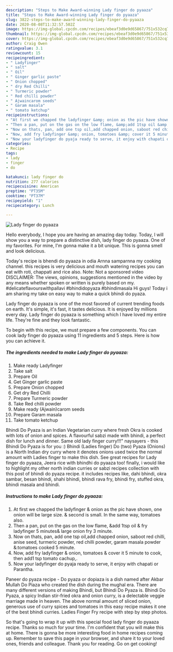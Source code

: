 ```yaml
---
description: "Steps to Make Award-winning Lady finger do pyaaza"
title: "Steps to Make Award-winning Lady finger do pyaaza"
slug: 3822-steps-to-make-award-winning-lady-finger-do-pyaaza
date: 2020-08-08T11:32:57.502Z
image: https://img-global.cpcdn.com/recipes/ebeaf3d0e9d65867/751x532cq70/lady-finger-do-pyaaza-recipe-main-photo.jpg
thumbnail: https://img-global.cpcdn.com/recipes/ebeaf3d0e9d65867/751x532cq70/lady-finger-do-pyaaza-recipe-main-photo.jpg
cover: https://img-global.cpcdn.com/recipes/ebeaf3d0e9d65867/751x532cq70/lady-finger-do-pyaaza-recipe-main-photo.jpg
author: Craig Owen
ratingvalue: 3.1
reviewcount: 15
recipeingredient:
- " Ladyfinger"
- " salt"
- " Oil"
- " Ginger garlic paste"
- " Onion chopped"
- " dry Red Chilli"
- " Turmeric powder"
- " Red chilli powder"
- " Ajwaincarom seeds"
- " Garam masala"
- " tomato ketchup"
recipeinstructions:
- "At first we chapped the ladyfinger &amp; onion as the pic have shown, one onion will be large size. &amp; second is small. In the same way, tomatoes also."
- "Then a pan, put on the gas on the low flame, &amp;add 1tsp oil &amp; fry ladyfinger 5 minutes&amp; large onion fry 3 minute."
- "Now on thats, pan, add one tsp oil,add chapped onion, saboot red chilli, anise seed, turmeric powder, red chilli powder, garam masala powder &amp;:tomatoes cooked 5 minute."
- "Now, add fry ladyfinger &amp; onion, tomatoes &amp; cover it 5 minute to cook, then add1 tsp tomato cachup,."
- "Now your ladyfinger do pyaja ready to serve, it enjoy with chapati or Parantha."
categories:
- Recipe
tags:
- lady
- finger
- do

katakunci: lady finger do 
nutrition: 277 calories
recipecuisine: American
preptime: "PT35M"
cooktime: "PT37M"
recipeyield: "1"
recipecategory: Lunch

---
```



![Lady finger do pyaaza](https://img-global.cpcdn.com/recipes/ebeaf3d0e9d65867/751x532cq70/lady-finger-do-pyaaza-recipe-main-photo.jpg)

Hello everybody, I hope you are having an amazing day today. Today, I will show you a way to prepare a distinctive dish, lady finger do pyaaza. One of my favorites. For mine, I'm gonna make it a bit unique. This is gonna smell and look delicious.

Today&#39;s recipe is bhendi do pyaaza in odia Arnna samparnna my cooking channel. this recipes is very delicious and mouth watering recipes you can eat with roti, chappati and rice also. Note: Not a sponsored video DISCLAIMER: The views, opinions, suggestions mentioned in the video by any means whether spoken or written is purely based on my. #delicateflavourswithpallavi #bhindidopyaza #bhindimasala Hi guys! Today i am sharing my take on easy way to make a quick bhindi do pyaza.

Lady finger do pyaaza is one of the most favored of current trending foods on earth. It's simple, it's fast, it tastes delicious. It is enjoyed by millions every day. Lady finger do pyaaza is something which I have loved my entire life. They're fine and they look fantastic.


To begin with this recipe, we must prepare a few components. You can cook lady finger do pyaaza using 11 ingredients and 5 steps. Here is how you can achieve it.

<!--inarticleads1-->

##### The ingredients needed to make Lady finger do pyaaza:

1. Make ready  Ladyfinger
1. Take  salt
1. Prepare  Oil
1. Get  Ginger garlic paste
1. Prepare  Onion chopped
1. Get  dry Red Chilli
1. Prepare  Turmeric powder
1. Take  Red chilli powder
1. Make ready  (Ajwain)carom seeds
1. Prepare  Garam masala
1. Take  tomato ketchup


Bhindi Do Pyaza is an Indian Vegetarian curry where fresh Okra is cooked with lots of onion and spices. A flavourful sabzi made with bhindi, a perfect dish for lunch and dinner. Same old lady finger curry!!!&#34; naysayers - this Bhindi Do Pyaza is for you :) Bhindi (Ladies finger) Do (two) Pyaza (Onions) is a North Indian dry curry where it denotes onions used twice the normal amount with Ladies finger to make this dish. See great recipes for Lady finger do pyaaza, Jeera rice with bhindhi do pyaaza too! finally, i would like to highlight my other north indian curries or sabzi recipes collection with this post of bhindi do pyaza recipe. it includes recipes like, dahi bhindi, okra sambar, besan bhindi, shahi bhindi, bhindi rava fry, bhindi fry, stuffed okra, bhindi masala and bhindi. 

<!--inarticleads2-->

##### Instructions to make Lady finger do pyaaza:

1. At first we chapped the ladyfinger &amp; onion as the pic have shown, one onion will be large size. &amp; second is small. In the same way, tomatoes also.
1. Then a pan, put on the gas on the low flame, &amp;add 1tsp oil &amp; fry ladyfinger 5 minutes&amp; large onion fry 3 minute.
1. Now on thats, pan, add one tsp oil,add chapped onion, saboot red chilli, anise seed, turmeric powder, red chilli powder, garam masala powder &amp;:tomatoes cooked 5 minute.
1. Now, add fry ladyfinger &amp; onion, tomatoes &amp; cover it 5 minute to cook, then add1 tsp tomato cachup,.
1. Now your ladyfinger do pyaja ready to serve, it enjoy with chapati or Parantha.


Paneer do pyaza recipe - Do pyaza or dopiaza is a dish named after Akbar Mullah Do Piaza who created the dish during the mughal era. There are many different versions of making Bhindi, but Bhindi Do Pyaza is. Bhindi Do Pyaza, a spicy Indian stir-fried okra and onion curry, is a delectable veggie marriage made in heaven. The above normal amount of sliced onion, generous use of curry spices and tomatoes in this easy recipe makes it one of the best bhindi curries. Ladies Finger Fry recipe with step by step photos. 

So that's going to wrap it up with this special food lady finger do pyaaza recipe. Thanks so much for your time. I'm confident that you will make this at home. There is gonna be more interesting food in home recipes coming up. Remember to save this page in your browser, and share it to your loved ones, friends and colleague. Thank you for reading. Go on get cooking!
